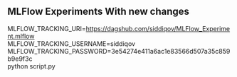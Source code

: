 ## MLFlow Experiments With new changes

MLFLOW_TRACKING_URI=https://dagshub.com/siddiqov/MLFlow_Experiment.mlflow \
MLFLOW_TRACKING_USERNAME=siddiqov \
MLFLOW_TRACKING_PASSWORD=3e54274e411a6ac1e83566d507a35c859b9e9f3c \
python script.py